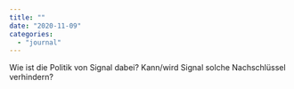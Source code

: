 ```yaml
---
title: ""
date: "2020-11-09"
categories: 
  - "journal"
---
```


Wie ist die Politik von Signal dabei? Kann/wird Signal solche Nachschlüssel verhindern?
